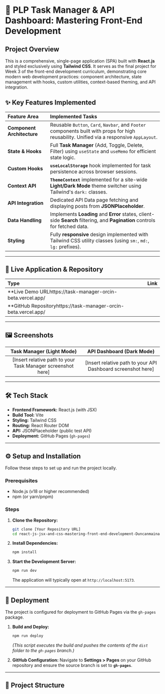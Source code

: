 # 🚀 PLP Task Manager & API Dashboard: Mastering Front-End Development

## Project Overview

This is a comprehensive, single-page application (SPA) built with **React.js** and styled exclusively using **Tailwind CSS**. It serves as the final project for Week 3 of the front-end development curriculum, demonstrating core modern web development practices: component architecture, state management with hooks, custom utilities, context-based theming, and API integration.

## ✨ Key Features Implemented

| Feature Area | Implemented Tasks |
| :--- | :--- |
| **Component Architecture** | Reusable `Button`, `Card`, `Navbar`, and `Footer` components built with props for high reusability. Unified via a responsive `AppLayout`. |
| **State & Hooks** | Full **Task Manager** (Add, Toggle, Delete, Filter) using `useState` and `useMemo` for efficient state logic. |
| **Custom Hooks** | **`useLocalStorage`** hook implemented for task persistence across browser sessions. |
| **Context API** | **`ThemeContext`** implemented for a site-wide **Light/Dark Mode** theme switcher using Tailwind's `dark:` classes. |
| **API Integration** | Dedicated API Data page fetching and displaying posts from **JSONPlaceholder**. |
| **Data Handling** | Implements **Loading** and **Error** states, client-side **Search** filtering, and **Pagination** controls for fetched data. |
| **Styling** | Fully **responsive** design implemented with Tailwind CSS utility classes (using `sm:`, `md:`, `lg:` prefixes). |

***

## 🔗 Live Application & Repository

| Type | Link |
| :--- | :--- |
| **Live Demo URLhttps://task-manager-orcin-beta.vercel.app/
| **GitHub Repositoryhttps://task-manager-orcin-beta.vercel.app/

***

## 🖼️ Screenshots

| Task Manager (Light Mode) | API Dashboard (Dark Mode) |
| :---: | :---: |
| [Insert relative path to your Task Manager screenshot here] | [Insert relative path to your API Dashboard screenshot here] |

***

## 🛠️ Tech Stack

* **Frontend Framework:** React.js (with JSX)
* **Build Tool:** Vite
* **Styling:** Tailwind CSS
* **Routing:** React Router DOM
* **API:** JSONPlaceholder (public test API)
* **Deployment:** GitHub Pages (`gh-pages`)

***

## ⚙️ Setup and Installation

Follow these steps to set up and run the project locally.

### Prerequisites

* Node.js (v18 or higher recommended)
* npm (or yarn/pnpm)

### Steps

1.  **Clone the Repository:**
    ```bash
    git clone [Your Repository URL]
    cd react-js-jsx-and-css-mastering-front-end-development-Duncanmaina58
    ```

2.  **Install Dependencies:**
    ```bash
    npm install
    ```

3.  **Start the Development Server:**
    ```bash
    npm run dev
    ```
    The application will typically open at `http://localhost:5173`.

***

## 🚀 Deployment

The project is configured for deployment to GitHub Pages via the `gh-pages` package.

1.  **Build and Deploy:**
    ```bash
    npm run deploy
    ```
    *(This script executes the build and pushes the contents of the `dist` folder to the `gh-pages` branch.)*

2.  **GitHub Configuration:** Navigate to **Settings > Pages** on your GitHub repository and ensure the source branch is set to **`gh-pages`**.

***

## 📂 Project Structure
